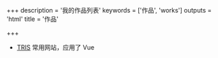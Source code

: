 +++
description = '我的作品列表'
keywords = ['作品', 'works']
outputs = 'html'
title = '作品'

+++

- [TRIS](https://tris.yidajiabei.xyz/) 常用网站，应用了 Vue
